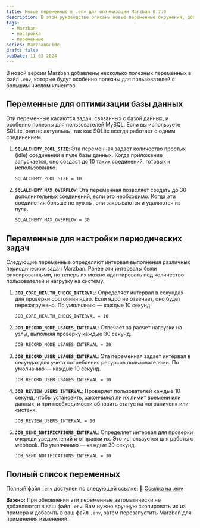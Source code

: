 ```yaml
---
title: Новые переменные в .env для оптимизации Marzban 0.7.0
description: В этом руководстве описаны новые переменные окружения, добавленные в Marzban для повышения производительности на больших объемах пользователей.
tags:
  - Marzban
  - настройка
  - переменные
series: MarzbanGuide
draft: false
pubDate: 11 03 2024
---
```


В новой версии Marzban добавлены несколько полезных переменных в файл `.env`, которые будут особенно полезны для пользователей с большим числом клиентов.

## Переменные для оптимизации базы данных

Эти переменные касаются задач, связанных с базой данных, и особенно полезны для пользователей MySQL. Если вы используете SQLite, они не актуальны, так как SQLite всегда работает с одним соединением.

1. **`SQLALCHEMY_POOL_SIZE`**: Эта переменная задает количество простых (idle) соединений в пуле базы данных. Когда приложение запускается, оно создаст до 10 таких соединений, готовых к использованию.

   ```bash
   SQLALCHEMY_POOL_SIZE = 10
   ```

2. **`SQLALCHEMY_MAX_OVERFLOW`**: Эта переменная позволяет создать до 30 дополнительных соединений, если это необходимо. Когда эти соединения больше не нужны, они закрываются и удаляются из пула.

   ```bash
   SQLALCHEMY_MAX_OVERFLOW = 30
   ```

## Переменные для настройки периодических задач

Следующие переменные определяют интервал выполнения различных периодических задач Marzban. Ранее эти интервалы были фиксированными, но теперь их можно адаптировать под количество пользователей и нагрузку на систему.

1. **`JOB_CORE_HEALTH_CHECK_INTERVAL`**: Определяет интервал в секундах для проверки состояния ядер. Если ядро не отвечает, оно будет перезагружено. По умолчанию — каждые 10 секунд.

   ```bash
   JOB_CORE_HEALTH_CHECK_INTERVAL = 10
   ```

2. **`JOB_RECORD_NODE_USAGES_INTERVAL`**: Отвечает за расчет нагрузки на узлы, выполняя проверку каждые 30 секунд.

   ```bash
   JOB_RECORD_NODE_USAGES_INTERVAL = 30
   ```

3. **`JOB_RECORD_USER_USAGES_INTERVAL`**: Эта переменная задает интервал в секундах для учета потребления ресурсов пользователями. По умолчанию — каждые 10 секунд.

   ```bash
   JOB_RECORD_USER_USAGES_INTERVAL = 10
   ```

4. **`JOB_REVIEW_USERS_INTERVAL`**: Проверяет пользователей каждые 10 секунд, чтобы установить, закончился ли их лимит времени или данных, и при необходимости обновить статус на «ограничен» или «истек».

   ```bash
   JOB_REVIEW_USERS_INTERVAL = 10
   ```

5. **`JOB_SEND_NOTIFICATIONS_INTERVAL`**: Определяет интервал для проверки очереди уведомлений и отправки их. Это используется для работы с webhook. По умолчанию — каждые 30 секунд.

   ```bash
   JOB_SEND_NOTIFICATIONS_INTERVAL = 30
   ```

## Полный список переменных

Полный файл `.env` доступен по следующей ссылке:
🔗 [Ссылка на .env](https://github.com/Gozargah/Marzban/blob/master/.env.example)

**Важно:** При обновлении эти переменные автоматически не добавляются в ваш файл `.env`. Вам нужно вручную скопировать их из примера и добавить в ваш файл `.env`, затем перезапустить Marzban для применения изменений.